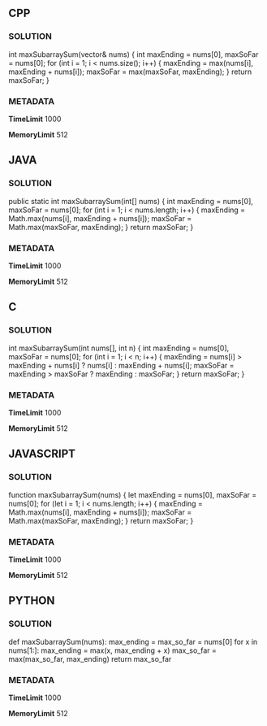 ## CPP

### SOLUTION

int maxSubarraySum(vector<int>& nums) {
    int maxEnding = nums[0], maxSoFar = nums[0];
    for (int i = 1; i < nums.size(); i++) {
        maxEnding = max(nums[i], maxEnding + nums[i]);
        maxSoFar = max(maxSoFar, maxEnding);
    }
    return maxSoFar;
}

### METADATA

**TimeLimit**
1000

**MemoryLimit**
512


## JAVA

### SOLUTION

 public static int maxSubarraySum(int[] nums) {
        int maxEnding = nums[0], maxSoFar = nums[0];
        for (int i = 1; i < nums.length; i++) {
            maxEnding = Math.max(nums[i], maxEnding + nums[i]);
            maxSoFar = Math.max(maxSoFar, maxEnding);
        }
        return maxSoFar;
}

### METADATA

**TimeLimit**
1000

**MemoryLimit**
512


## C

### SOLUTION

int maxSubarraySum(int nums[], int n) {
    int maxEnding = nums[0], maxSoFar = nums[0];
    for (int i = 1; i < n; i++) {
        maxEnding = nums[i] > maxEnding + nums[i] ? nums[i] : maxEnding + nums[i];
        maxSoFar = maxEnding > maxSoFar ? maxEnding : maxSoFar;
    }
    return maxSoFar;
}

### METADATA

**TimeLimit**
1000

**MemoryLimit**
512


## JAVASCRIPT

### SOLUTION

function maxSubarraySum(nums) {
  let maxEnding = nums[0], maxSoFar = nums[0];
  for (let i = 1; i < nums.length; i++) {
    maxEnding = Math.max(nums[i], maxEnding + nums[i]);
    maxSoFar = Math.max(maxSoFar, maxEnding);
  }
  return maxSoFar;
}

### METADATA

**TimeLimit**
1000

**MemoryLimit**
512


## PYTHON

### SOLUTION

def maxSubarraySum(nums):
    max_ending = max_so_far = nums[0]
    for x in nums[1:]:
        max_ending = max(x, max_ending + x)
        max_so_far = max(max_so_far, max_ending)
    return max_so_far

### METADATA

**TimeLimit**
1000

**MemoryLimit**
512
